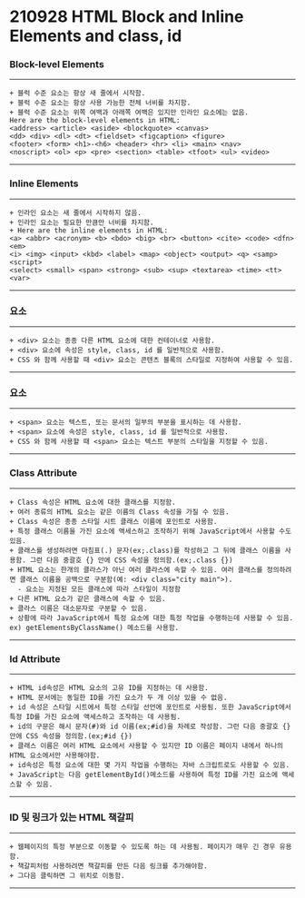 # 210928 HTML Block and Inline Elements and class, id

### Block-level Elements
------------
```
+ 블럭 수준 요소는 항상 새 줄에서 시작함.
+ 블럭 수준 요소는 항상 사용 가능한 전체 너비를 차지함.
+ 블럭 수준 요소는 위쪽 여백과 아래쪽 여백은 있지만 인라인 요소에는 없음.
Here are the block-level elements in HTML:
<address> <article> <aside> <blockquote> <canvas>
<dd> <div> <dl> <dt> <fieldset> <figcaption> <figure>
<footer> <form> <h1>-<h6> <header> <hr> <li> <main> <nav> 
<noscript> <ol> <p> <pre> <section> <table> <tfoot> <ul> <video>
```
------------

### Inline Elements
------------
```
+ 인라인 요소는 새 줄에서 시작하지 않음.
+ 인라인 요소는 필요한 만큼만 너비를 차지함.
+ Here are the inline elements in HTML:
<a> <abbr> <acronym> <b> <bdo> <big> <br> <button> <cite> <code> <dfn> <em>
<i> <img> <input> <kbd> <label> <map> <object> <output> <q> <samp> <script>
<select> <small> <span> <strong> <sub> <sup> <textarea> <time> <tt> <var>
```
------------

### <div> 요소
------------
```
+ <div> 요소는 종종 다른 HTML 요소에 대한 컨테이너로 사용함.
+ <div> 요소에 속성은 style, class, id 를 일반적으로 사용함.
+ CSS 와 함께 사용할 때 <div> 요소는 콘텐츠 블록의 스타일로 지정하여 사용할 수 있음.
```
------------

### <span> 요소
------------
```
+ <span> 요소는 텍스트, 또는 문서의 일부의 부분을 표시하는 데 사용함.
+ <span> 요소에 속성은 style, class, id 를 일반적으로 사용함.
+ CSS 와 함께 사용할 때 <span> 요소는 텍스트 부분의 스타일을 지정할 수 있음.
```
------------

### Class Attribute
------------
```
+ Class 속성은 HTML 요소에 대한 클래스를 지정함.
+ 여러 종류의 HTML 요소는 같은 이름의 Class 속성을 가질 수 있음.
+ Class 속성은 종종 스타일 시트 클래스 이름에 포인트로 사용함.
+ 특정 클래스 이름을 가진 요소에 액세스하고 조작하기 위해 JavaScript에서 사용할 수도 있음.
+ 클래스를 생성하려면 마침표(.) 문자(ex;.class)를 작성하고 그 뒤에 클래스 이름을 사용함. 그런 다음 중괄호 {} 안에 CSS 속성을 정의함.(ex;.class {})
+ HTML 요소는 한개의 클라스가 아닌 여러 클라스에 속할 수 있음. 여러 클래스를 정의하려면 클래스 이름을 공백으로 구분함(예: <div class="city main">).
  - 요소는 지정된 모든 클래스에 따라 스타일이 지정함
+ 다른 HTML 요소가 같은 클래스에 속할 수 있음.
+ 클라스 이름은 대소문자로 구분할 수 있음.
+ 상황에 따라 JavaScript에서 특정 요소에 대한 특정 작업을 수행하는데 사용할 수 있음. ex) getElementsByClassName() 메소드를 사용함.
```
------------

### Id Attribute
------------
```
+ HTML id속성은 HTML 요소의 고유 ID를 지정하는 데 사용함.
+ HTML 문서에는 동일한 ID를 가진 요소가 두 개 이상 있을 수 없음.
+ id 속성은 스타일 시트에서 특정 스타일 선언에 포인트로 사용됨. 또한 JavaScript에서 특정 ID를 가진 요소에 액세스하고 조작하는 데 사용됨.
+ id의 구문은 해시 문자(#)와 id 이름(ex;#id)을 차례로 작성함. 그런 다음 중괄호 {} 안에 CSS 속성을 정의함.(ex;#id {})
+ 클래스 이름은 여러 HTML 요소에서 사용할 수 있지만 ID 이름은 페이지 내에서 하나의 HTML 요소에서만 사용해야함.
+ id속성은 특정 요소에 대한 몇 가지 작업을 수행하는 자바 스크립트로도 사용할 수 있음.
+ JavaScript는 다음 getElementById()메소드를 사용하여 특정 ID를 가진 요소에 액세스할 수 있음. 
```
------------

### ID 및 링크가 있는 HTML 책갈피
------------
```
+ 웹페이지의 특정 부분으로 이동할 수 있도록 하는 데 사용됨. 페이지가 매우 긴 경우 유용함.
+ 책갈피처럼 사용하려면 책갈피를 만든 다음 링크를 추가해야함.
+ 그다음 클릭하면 그 위치로 이동함.
```
------------
